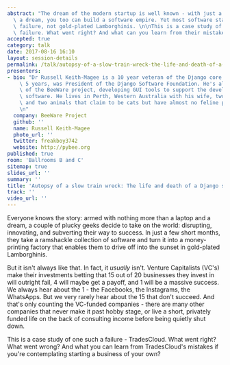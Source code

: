```yaml
---
abstract: "The dream of the modern startup is well known - with just a laptop and\
  \ a dream, you too can build a software empire. Yet most software startups end in\
  \ failure, not gold-plated Lamborghinis. \n\nThis is a case study of one such a\
  \ failure. What went right? And what can you learn from their mistakes?"
accepted: true
category: talk
date: 2017-08-16 16:10
layout: session-details
permalink: /talk/autopsy-of-a-slow-train-wreck-the-life-and-death-of-a-django-startup/
presenters:
- bio: "Dr Russell Keith-Magee is a 10 year veteran of the Django core team, and for\
    \ 5 years, was President of the Django Software Foundation. He's also the founder\
    \ of the BeeWare project, developing GUI tools to support the development of Python\
    \ software. He lives in Perth, Western Australia with his wife, two children,\
    \ and two animals that claim to be cats but have almost no feline properties.\r\
    \n"
  company: BeeWare Project
  github: ''
  name: Russell Keith-Magee
  photo_url: ''
  twitter: freakboy3742
  website: http://pybee.org
published: true
room: 'Ballrooms B and C'
sitemap: true
slides_url: ''
summary: ''
title: 'Autopsy of a slow train wreck: The life and death of a Django startup'
track: ''
video_url: ''
---
```


Everyone knows the story: armed with nothing more than a laptop and a dream, a couple of plucky geeks decide to take on the world: disrupting, innovating, and subverting their way to success. In just a few short months, they take a ramshackle collection of software and turn it into a money-printing factory that enables them to drive off into the sunset in gold-plated Lamborghinis.

But it isn't always like that. In fact, it *usually* isn't. Venture Capitalists (VC's) make their investments betting that 15 out of 20 businesses they invest in will outright fail, 4 will maybe get a payoff, and 1 will be a massive success. We always hear about the 1 - the Facebooks, the Instagrams, the WhatsApps. But we very rarely hear about the 15 that don't succeed. And that's only counting the VC-funded companies - there are many other companies that never make it past hobby stage, or live a short, privately funded life on the back of consulting income before being quietly shut down.

This is a case study of one such a failure - TradesCloud. What went right? What went wrong? And what you can learn from TradesCloud's mistakes if you're contemplating starting a business of your own?
